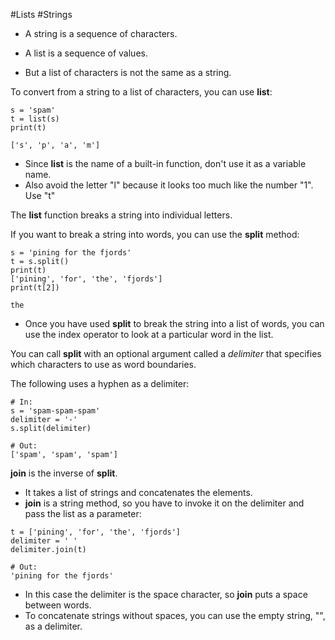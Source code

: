 #Lists #Strings 

- A string is a sequence of characters.

- A list is a sequence of values.

- But a list of characters is not the same as a string.

To convert from a string to a list of characters, you can use **list**:
```
s = 'spam'
t = list(s)
print(t)

['s', 'p', 'a', 'm']
```
- Since **list** is the name of a built-in function, don't use it as a variable name.
- Also avoid the letter "l" because it looks too much like the number "1". Use "t"

The **list** function breaks a string into individual letters. 

If you want to break a string into words, you can use the **split** method:
```
s = 'pining for the fjords'
t = s.split()
print(t)
['pining', 'for', 'the', 'fjords']
print(t[2])

the
```
- Once you have used **split** to break the string into a list of words, you can use the index operator to look at a particular word in the list.

You can call **split** with an optional argument called a *delimiter* that specifies which characters to use as word boundaries.

The following uses a hyphen as a delimiter:
```
# In:
s = 'spam-spam-spam'
delimiter = '-'
s.split(delimiter)

# Out:
['spam', 'spam', 'spam']
```


**join** is the inverse of **split**.
- It takes a list of strings and concatenates the elements.
- **join** is a string method, so you have to invoke it on the delimiter and pass the list as a parameter:
```
t = ['pining', 'for', 'the', 'fjords']
delimiter = ' '
delimiter.join(t)

# Out:
'pining for the fjords'
```
- In this case the delimiter is the space character, so **join** puts a space between words.
- To concatenate strings without spaces, you can use the empty string, "", as a delimiter.